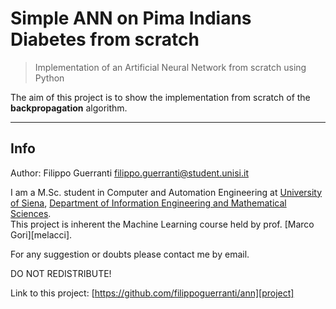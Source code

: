 # Simple ANN on Pima Indians Diabetes from scratch
>Implementation of an Artificial Neural Network from scratch using Python


The aim of this project is to show the implementation from scratch of the **backpropagation** algorithm.

---


## Info

Author: Filippo Guerranti <filippo.guerranti@student.unisi.it>

I am a M.Sc. student in Computer and Automation Engineering at [University of Siena][unisi], [Department of Information Engineering and Mathematical Sciences][diism].  
This project is inherent the Machine Learning course held by prof. [Marco Gori][melacci].

For any suggestion or doubts please contact me by email.

DO NOT REDISTRIBUTE!

Link to this project: [https://github.com/filippoguerranti/ann][project]



[project]: https://github.com/filippoguerranti/ann
[unisi]: https://www.unisi.it/
[diism]: https://www.diism.unisi.it/it
[gori]: https://sailab.diism.unisi.it/people/marco-gori/
